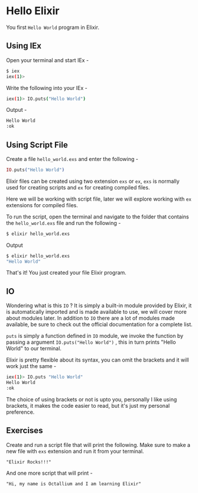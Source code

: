 # Hello Elixir

You first `Hello World` program in Elixir.

## Using IEx

Open your terminal and start IEx -

```bash
$ iex
iex(1)>
```

Write the following into your IEx -

```bash
iex(1)> IO.puts("Hello World")
```

Output -

```bash
Hello World
:ok
```

## Using Script File

Create a file `hello_world.exs` and enter the following - 

```elixir
IO.puts("Hello World")
```

Elixir files can be created using two extension `exs` or `ex`, `exs` is normally used for creating scripts and `ex` for creating compiled files.

Here we will be working with script file, later we will explore working with `ex` extensions for compiled files.

To run the script, open the terminal and navigate to the folder that contains the `hello_world.exs` file and run the following -

```bash
$ elixir hello_world.exs
```

Output

```bash
$ elixir hello_world.exs
"Hello World"
```

That's it! You just created your file Elixir program.

## IO

Wondering what is this `IO` ? It is simply a built-in module provided by Elixir, it is automatically imported and is made available to use, we will cover more about modules later. In addition to `IO` there are a lot of modules made available, be sure to check out the official documentation for a complete list.

`puts` is simply a function defined in `IO` module, we invoke the function by passing a argument `IO.puts("Hello World")` , this in turn prints "Hello World" to our terminal.

Elixir is pretty flexible about its syntax, you can omit the brackets and it will work just the same -

```bash
iex(1)> IO.puts "Hello World"
Hello World
:ok
```

The choice of using brackets or not is upto you, personally I like using brackets, it makes the code easier to read, but it's just my personal preference.

## Exercises

Create and run a script file that will print the following. Make sure to make a new file with `exs` extension and run it from your terminal.

`"Elixir Rocks!!!"`

And one more script that will print -

`"Hi, my name is Octallium and I am learning Elixir"`
